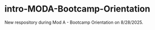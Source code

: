 # intro-MODA-Bootcamp-Orientation

New respository during Mod A - Bootcamp Orientation on 8/28/2025.
